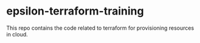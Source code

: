 # epsilon-terraform-training
This repo contains the code related to terraform for provisioning resources in cloud.
